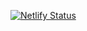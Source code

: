 [![Netlify Status](https://api.netlify.com/api/v1/badges/d369c206-c8e3-4303-9215-e40b39fd9eeb/deploy-status)](https://app.netlify.com/sites/movefullstack/deploys)
